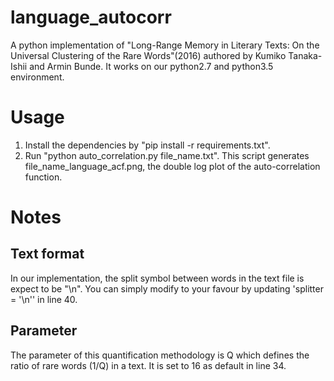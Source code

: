 # language_autocorr
A python implementation of "Long-Range Memory in Literary Texts: On the Universal Clustering of the Rare Words"(2016) authored by Kumiko Tanaka-Ishii and Armin Bunde. It works on our python2.7 and python3.5 environment.

# Usage
1. Install the dependencies by "pip install -r requirements.txt".
2. Run "python auto_correlation.py file_name.txt".
This script generates file_name_language_acf.png, the double log plot of the auto-correlation function.

# Notes
## Text format
In our implementation, the split symbol between words in the text file is expect to be "\n". 
You can simply modify to your favour by updating 'splitter = '\n'' in line 40.

## Parameter
The parameter of this quantification methodology is Q which defines the ratio of rare words (1/Q) in a text.
It is set to 16 as default in line 34. 
